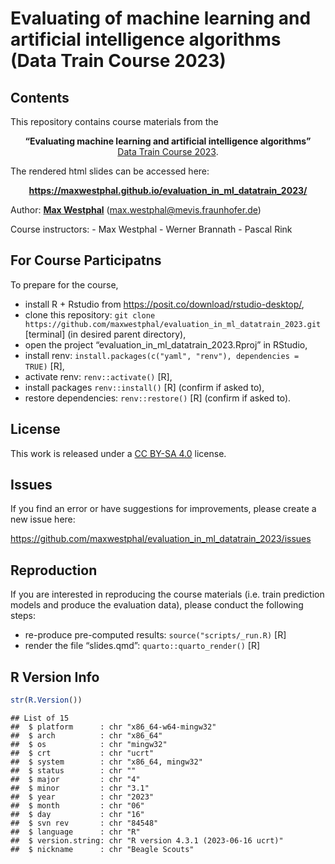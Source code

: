 
# Evaluating of machine learning and artificial intelligence algorithms (Data Train Course 2023)

<!-- badges: start -->
<!-- badges: end -->

## Contents

This repository contains course materials from the

<center>

**“Evaluating machine learning and artificial intelligence algorithms”**
</br> [Data Train Course
2023](https://www.bremen-research.de/data-train/courses/course-catalogue/course-details?event_id=45).

</center>
The rendered html slides can be accessed here:
<center>

**<https://maxwestphal.github.io/evaluation_in_ml_datatrain_2023/>**

</center>

Author: [**Max Westphal**](https://www.linkedin.com/in/maxwestphal/)
(<max.westphal@mevis.fraunhofer.de>)

Course instructors: - Max Westphal - Werner Brannath - Pascal Rink

## For Course Participatns

To prepare for the course,

- install R + Rstudio from <https://posit.co/download/rstudio-desktop/>,
- clone this repository:
  `git clone https://github.com/maxwestphal/evaluation_in_ml_datatrain_2023.git`
  \[terminal\] (in desired parent directory),
- open the project “evaluation_in_ml_datatrain_2023.Rproj” in RStudio,
- install renv:
  `install.packages(c("yaml", "renv"), dependencies = TRUE)` \[R\],
- activate renv: `renv::activate()` \[R\],
- install packages `renv::install()` \[R\] (confirm if asked to),
- restore dependencies: `renv::restore()` \[R\] (confirm if asked to).

## License

This work is released under a [CC BY-SA
4.0](https://creativecommons.org/licenses/by-sa/4.0/) license.

## Issues

If you find an error or have suggestions for improvements, please create
a new issue here:

<https://github.com/maxwestphal/evaluation_in_ml_datatrain_2023/issues>

## Reproduction

If you are interested in reproducing the course materials (i.e. train
prediction models and produce the evaluation data), please conduct the
following steps:

- re-produce pre-computed results: `source("scripts/_run.R)` \[R\]
- render the file “slides.qmd”: `quarto::quarto_render()` \[R\]

## R Version Info

``` r
str(R.Version())
```

    ## List of 15
    ##  $ platform      : chr "x86_64-w64-mingw32"
    ##  $ arch          : chr "x86_64"
    ##  $ os            : chr "mingw32"
    ##  $ crt           : chr "ucrt"
    ##  $ system        : chr "x86_64, mingw32"
    ##  $ status        : chr ""
    ##  $ major         : chr "4"
    ##  $ minor         : chr "3.1"
    ##  $ year          : chr "2023"
    ##  $ month         : chr "06"
    ##  $ day           : chr "16"
    ##  $ svn rev       : chr "84548"
    ##  $ language      : chr "R"
    ##  $ version.string: chr "R version 4.3.1 (2023-06-16 ucrt)"
    ##  $ nickname      : chr "Beagle Scouts"
